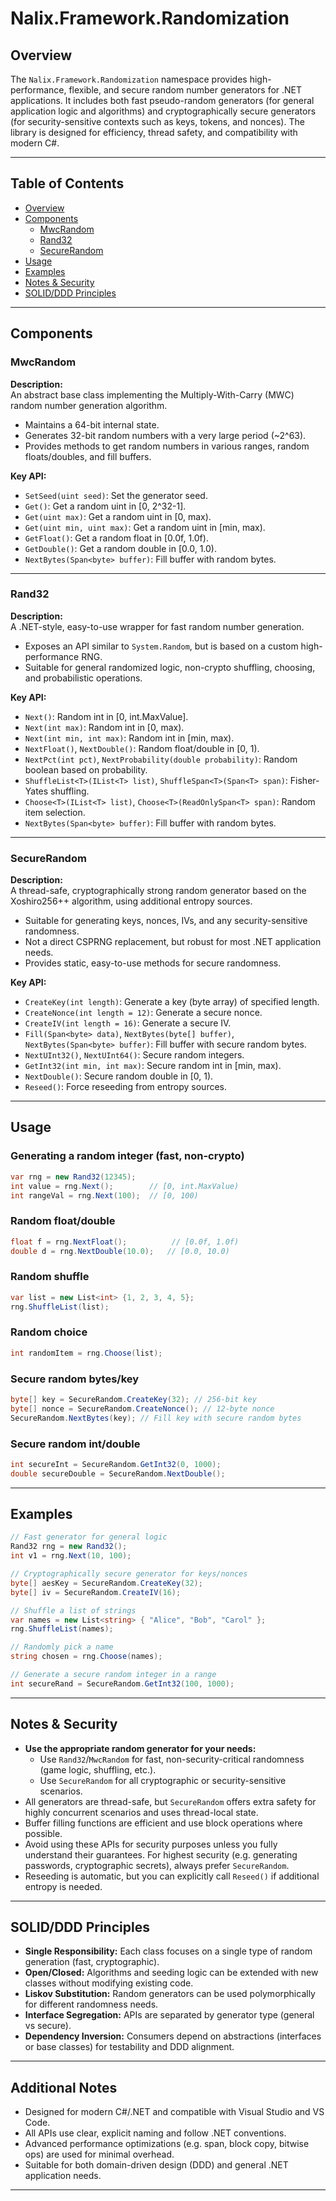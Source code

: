 # Nalix.Framework.Randomization

## Overview

The `Nalix.Framework.Randomization` namespace provides high-performance, flexible, and secure random number generators for .NET applications. It includes both fast pseudo-random generators (for general application logic and algorithms) and cryptographically secure generators (for security-sensitive contexts such as keys, tokens, and nonces). The library is designed for efficiency, thread safety, and compatibility with modern C#.

---

## Table of Contents

- [Overview](#overview)
- [Components](#components)
  - [MwcRandom](#mwcrandom)
  - [Rand32](#rand32)
  - [SecureRandom](#securerandom)
- [Usage](#usage)
- [Examples](#examples)
- [Notes & Security](#notes--security)
- [SOLID/DDD Principles](#solidddd-principles)

---

## Components

### MwcRandom

**Description:**  
An abstract base class implementing the Multiply-With-Carry (MWC) random number generation algorithm.  

- Maintains a 64-bit internal state.
- Generates 32-bit random numbers with a very large period (~2^63).
- Provides methods to get random numbers in various ranges, random floats/doubles, and fill buffers.

**Key API:**

- `SetSeed(uint seed)`: Set the generator seed.
- `Get()`: Get a random uint in [0, 2^32-1].
- `Get(uint max)`: Get a random uint in [0, max).
- `Get(uint min, uint max)`: Get a random uint in [min, max).
- `GetFloat()`: Get a random float in [0.0f, 1.0f).
- `GetDouble()`: Get a random double in [0.0, 1.0).
- `NextBytes(Span<byte> buffer)`: Fill buffer with random bytes.

---

### Rand32

**Description:**  
A .NET-style, easy-to-use wrapper for fast random number generation.  

- Exposes an API similar to `System.Random`, but is based on a custom high-performance RNG.
- Suitable for general randomized logic, non-crypto shuffling, choosing, and probabilistic operations.

**Key API:**

- `Next()`: Random int in [0, int.MaxValue].
- `Next(int max)`: Random int in [0, max).
- `Next(int min, int max)`: Random int in [min, max).
- `NextFloat()`, `NextDouble()`: Random float/double in [0, 1).
- `NextPct(int pct)`, `NextProbability(double probability)`: Random boolean based on probability.
- `ShuffleList<T>(IList<T> list)`, `ShuffleSpan<T>(Span<T> span)`: Fisher-Yates shuffling.
- `Choose<T>(IList<T> list)`, `Choose<T>(ReadOnlySpan<T> span)`: Random item selection.
- `NextBytes(Span<byte> buffer)`: Fill buffer with random bytes.

---

### SecureRandom

**Description:**  
A thread-safe, cryptographically strong random generator based on the Xoshiro256++ algorithm, using additional entropy sources.  

- Suitable for generating keys, nonces, IVs, and any security-sensitive randomness.
- Not a direct CSPRNG replacement, but robust for most .NET application needs.
- Provides static, easy-to-use methods for secure randomness.

**Key API:**

- `CreateKey(int length)`: Generate a key (byte array) of specified length.
- `CreateNonce(int length = 12)`: Generate a secure nonce.
- `CreateIV(int length = 16)`: Generate a secure IV.
- `Fill(Span<byte> data)`, `NextBytes(byte[] buffer)`, `NextBytes(Span<byte> buffer)`: Fill buffer with secure random bytes.
- `NextUInt32()`, `NextUInt64()`: Secure random integers.
- `GetInt32(int min, int max)`: Secure random int in [min, max).
- `NextDouble()`: Secure random double in [0, 1).
- `Reseed()`: Force reseeding from entropy sources.

---

## Usage

### Generating a random integer (fast, non-crypto)

```csharp
var rng = new Rand32(12345);
int value = rng.Next();        // [0, int.MaxValue)
int rangeVal = rng.Next(100);  // [0, 100)
```

### Random float/double

```csharp
float f = rng.NextFloat();          // [0.0f, 1.0f)
double d = rng.NextDouble(10.0);   // [0.0, 10.0)
```

### Random shuffle

```csharp
var list = new List<int> {1, 2, 3, 4, 5};
rng.ShuffleList(list);
```

### Random choice

```csharp
int randomItem = rng.Choose(list);
```

### Secure random bytes/key

```csharp
byte[] key = SecureRandom.CreateKey(32); // 256-bit key
byte[] nonce = SecureRandom.CreateNonce(); // 12-byte nonce
SecureRandom.NextBytes(key); // Fill key with secure random bytes
```

### Secure random int/double

```csharp
int secureInt = SecureRandom.GetInt32(0, 1000);
double secureDouble = SecureRandom.NextDouble();
```

---

## Examples

```csharp
// Fast generator for general logic
Rand32 rng = new Rand32();
int v1 = rng.Next(10, 100);

// Cryptographically secure generator for keys/nonces
byte[] aesKey = SecureRandom.CreateKey(32);
byte[] iv = SecureRandom.CreateIV(16);

// Shuffle a list of strings
var names = new List<string> { "Alice", "Bob", "Carol" };
rng.ShuffleList(names);

// Randomly pick a name
string chosen = rng.Choose(names);

// Generate a secure random integer in a range
int secureRand = SecureRandom.GetInt32(100, 1000);
```

---

## Notes & Security

- **Use the appropriate random generator for your needs:**
  - Use `Rand32`/`MwcRandom` for fast, non-security-critical randomness (game logic, shuffling, etc.).
  - Use `SecureRandom` for all cryptographic or security-sensitive scenarios.
- All generators are thread-safe, but `SecureRandom` offers extra safety for highly concurrent scenarios and uses thread-local state.
- Buffer filling functions are efficient and use block operations where possible.
- Avoid using these APIs for security purposes unless you fully understand their guarantees. For highest security (e.g. generating passwords, cryptographic secrets), always prefer `SecureRandom`.
- Reseeding is automatic, but you can explicitly call `Reseed()` if additional entropy is needed.

---

## SOLID/DDD Principles

- **Single Responsibility:** Each class focuses on a single type of random generation (fast, cryptographic).
- **Open/Closed:** Algorithms and seeding logic can be extended with new classes without modifying existing code.
- **Liskov Substitution:** Random generators can be used polymorphically for different randomness needs.
- **Interface Segregation:** APIs are separated by generator type (general vs secure).
- **Dependency Inversion:** Consumers depend on abstractions (interfaces or base classes) for testability and DDD alignment.

---

## Additional Notes

- Designed for modern C#/.NET and compatible with Visual Studio and VS Code.
- All APIs use clear, explicit naming and follow .NET conventions.
- Advanced performance optimizations (e.g. span, block copy, bitwise ops) are used for minimal overhead.
- Suitable for both domain-driven design (DDD) and general .NET application needs.

---
